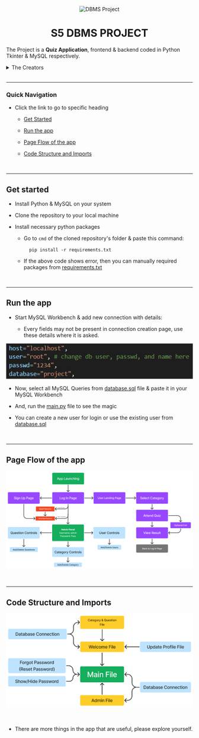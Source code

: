 <p align="center">
<img src="https://img.icons8.com/fluency/480/000000/database.png" title = "DBMS Project" height='200'></p>

<h1 align="center"> S5 DBMS PROJECT </h1>

<!-- ---------------------------------------------------  -->

The Project is a **Quiz Application**, frontend & backend coded in Python Tkinter & MySQL respectively. 

<details>
<summary> The Creators </summary>

## We 5 people are the brain, ideators, designers, programmers and testers of this Project

<br>

### Click the names to go to our GitHub Profile

[Ajay T Shaju](https://github.com/004Ajay)

[Judin Augustine](https://github.com/Minddigger07)

[Justin Thomas Jo](https://github.com/Juz-Tom-J)

[Noyal Joseph](https://github.com/StDensity)

[Vishnuprasad KG](https://github.com/VISHNUPRASAD-K-G)

</details>

<br>

---

### Quick Navigation

* Click the link to go to specific heading

  * [Get Started](#Get-Started)

  * [Run the app](#Run-the-app)

  * [Page Flow of the app](#Page-Flow-of-the-app)

  * [Code Structure and Imports](#Code-Structure-and-Imports)

<br>

<!-- ------------------------------------------- -->

---

## Get started

* Install Python & MySQL on your system

* Clone the repository to your local machine 

* Install necessary python packages
    
    * Go to `cmd` of the cloned repository's folder & paste this command:

            pip install -r requirements.txt

    * If the above code shows error, then you can manually required packages from [requirements.txt](https://github.com/004Ajay/DBMS-Project/blob/main/requirements.txt)         

<br>

<!-- ------------------------------------------- -->

---

## Run the app

* Start MySQL Workbench & add new connection with details:

    * Every fields may not be present in connection creation page, use these details where it is asked.

![db image](images/readme_imgs/db%20image.png)

* Now, select all MySQL Queries from [database.sql](https://github.com/004Ajay/DBMS-Project/blob/main/database.sql) file & paste it in your MySQL Workbench

* And, run the [main.py](https://github.com/004Ajay/DBMS-Project/blob/main/main.py) file to see the magic

* You can create a new user for login or use the existing user from [database.sql](https://github.com/004Ajay/DBMS-Project/blob/main/database.sql)

<br>

<!-- ------------------------------------------- -->

---

## Page Flow of the app

![Page Flow](images/readme_imgs/PageFlowDBProject.png)

<br>

<!-- ------------------------------------------- -->

---

## Code Structure and Imports

![Structure & Imports](images/readme_imgs/Imports.png)

<br>

* There are more things in the app that are useful, please explore yourself. 

<!-- ------------------------------------------- -->